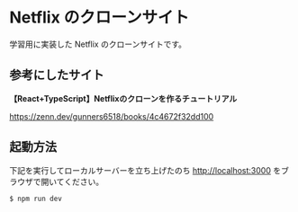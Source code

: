 # Netflix のクローンサイト

学習用に実装した Netflix のクローンサイトです。

## 参考にしたサイト

**【React+TypeScript】Netflixのクローンを作るチュートリアル**

https://zenn.dev/gunners6518/books/4c4672f32dd100

## 起動方法

下記を実行してローカルサーバーを立ち上げたのち [http://localhost:3000](http://localhost:3000) をブラウザで開いてください。

```bash
$ npm run dev
```
